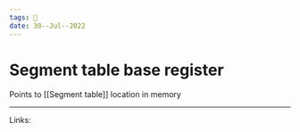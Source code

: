 ```yaml
---
tags: 🌱
date: 30--Jul--2022
---
```


# Segment table base register

Points to [[Segment table]] location in memory

---
Links: 